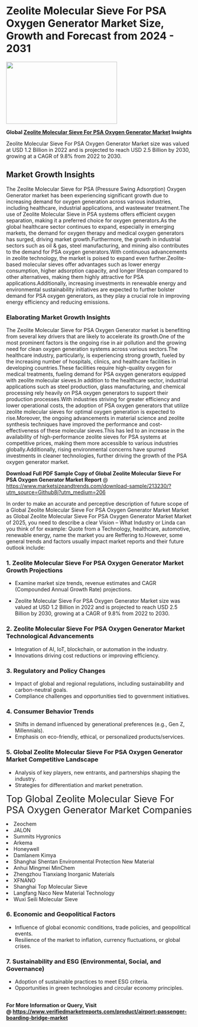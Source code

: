 <H1>Zeolite Molecular Sieve For PSA Oxygen Generator Market Size, Growth and Forecast from 2024 - 2031</H1><img class="aligncenter size-medium wp-image-584254" src="https://thirdeyenews.in/wp-content/uploads/2024/09/Global-Market-Research-300x168.jpeg" alt="" width="300" height="168" /><p><strong>Global&nbsp;<a href="https://www.marketsizeandtrends.com/download-sample/213230/?utm_source=Github8j?utm_medium=206">Zeolite Molecular Sieve For PSA Oxygen Generator Market</a> Insights</strong></p><p>Zeolite Molecular Sieve For PSA Oxygen Generator Market size was valued at USD 1.2 Billion in 2022 and is projected to reach USD 2.5 Billion by 2030, growing at a CAGR of 9.8% from 2022 to 2030.</p><p><h2>Market Growth Insights</h2> The Zeolite Molecular Sieve for PSA (Pressure Swing Adsorption) Oxygen Generator market has been experiencing significant growth due to increasing demand for oxygen generation across various industries, including healthcare, industrial applications, and wastewater treatment.The use of Zeolite Molecular Sieve in PSA systems offers efficient oxygen separation, making it a preferred choice for oxygen generators.As the global healthcare sector continues to expand, especially in emerging markets, the demand for oxygen therapy and medical oxygen generators has surged, driving market growth.Furthermore, the growth in industrial sectors such as oil & gas, steel manufacturing, and mining also contributes to the demand for PSA oxygen generators.With continuous advancements in zeolite technology, the market is poised to expand even further.Zeolite-based molecular sieves offer advantages such as lower energy consumption, higher adsorption capacity, and longer lifespan compared to other alternatives, making them highly attractive for PSA applications.Additionally, increasing investments in renewable energy and environmental sustainability initiatives are expected to further bolster demand for PSA oxygen generators, as they play a crucial role in improving energy efficiency and reducing emissions. <h3>Elaborating Market Growth Insights</h3> The Zeolite Molecular Sieve for PSA Oxygen Generator market is benefiting from several key drivers that are likely to accelerate its growth.One of the most prominent factors is the ongoing rise in air pollution and the growing need for clean oxygen generation systems across various sectors.The healthcare industry, particularly, is experiencing strong growth, fueled by the increasing number of hospitals, clinics, and healthcare facilities in developing countries.These facilities require high-quality oxygen for medical treatments, fueling demand for PSA oxygen generators equipped with zeolite molecular sieves.In addition to the healthcare sector, industrial applications such as steel production, glass manufacturing, and chemical processing rely heavily on PSA oxygen generators to support their production processes.With industries striving for greater efficiency and lower operational costs, the adoption of PSA oxygen generators that utilize zeolite molecular sieves for optimal oxygen generation is expected to rise.Moreover, the ongoing advancements in material science and zeolite synthesis techniques have improved the performance and cost-effectiveness of these molecular sieves.This has led to an increase in the availability of high-performance zeolite sieves for PSA systems at competitive prices, making them more accessible to various industries globally.Additionally, rising environmental concerns have spurred investments in cleaner technologies, further driving the growth of the PSA oxygen generator market.</p><p><span class=""><strong>Download Full PDF Sample Copy of Global Zeolite Molecular Sieve For PSA Oxygen Generator Market Report</strong> @ <a href="https://www.marketsizeandtrends.com/download-sample/213230/?utm_source=Github8j?utm_medium=206" target="_blank">https://www.marketsizeandtrends.com/download-sample/213230/?utm_source=Github8j?utm_medium=206</a></span></p><p>In order to make an accurate and perceptive description of future scope of a Global&nbsp;Zeolite Molecular Sieve For PSA Oxygen Generator Market Market as Global&nbsp;Zeolite Molecular Sieve For PSA Oxygen Generator Market Market of 2025, you need to describe a clear Vision &ndash; What Industry or Linda can you think of for example: Quote from a Technology, healthcare, automotive, renewable energy, name the market you are Reffering to.However, some general trends and factors usually impact market reports and their future outlook include:</p><h3>1.&nbsp;<strong>Zeolite Molecular Sieve For PSA Oxygen Generator Market Growth Projections</strong></h3><ul><li>Examine market size trends, revenue estimates and CAGR (Compounded Annual Growth Rate) projections.</li><li><p>Zeolite Molecular Sieve For PSA Oxygen Generator Market size was valued at USD 1.2 Billion in 2022 and is projected to reach USD 2.5 Billion by 2030, growing at a CAGR of 9.8% from 2022 to 2030.</p></li></ul><h3>2.&nbsp;<strong>Zeolite Molecular Sieve For PSA Oxygen Generator Market Technological Advancements</strong></h3><ul><li>Integration of AI, IoT, blockchain, or automation in the industry.</li><li>Innovations driving cost reductions or improving efficiency.</li></ul><h3>3.&nbsp;<strong>Regulatory and Policy Changes</strong></h3><ul><li>Impact of global and regional regulations, including sustainability and carbon-neutral goals.</li><li>Compliance challenges and opportunities tied to government initiatives.</li></ul><h3>4.&nbsp;<strong>Consumer Behavior Trends</strong></h3><ul><li>Shifts in demand influenced by generational preferences (e.g., Gen Z, Millennials).</li><li>Emphasis on eco-friendly, ethical, or personalized products/services.</li></ul><h3>5.&nbsp;<strong>Global Zeolite Molecular Sieve For PSA Oxygen Generator Market Competitive Landscape</strong></h3><ul><li>Analysis of key players, new entrants, and partnerships shaping the industry.</li><li>Strategies for differentiation and market penetration.</li></ul><p data-pm-slice="1 1 []"><span style="color: inherit; font-family: inherit; font-size: 25px;">Top Global Zeolite Molecular Sieve For PSA Oxygen Generator Market Companies</span></p><div class="" data-test-id=""><p><li>Zeochem</li><li> JALON</li><li> Summits Hygronics</li><li> Arkema</li><li> Honeywell</li><li> Damlanem Kimya</li><li> Shanghai Shentan Environmental Protection New Material</li><li> Anhui Mingmei MinChem</li><li> Zhengzhou Tianxiang Inorganic Materials</li><li> XFNANO</li><li> Shanghai Top Molecular Sieve</li><li> Langfang Naco New Material Technology</li><li> Wuxi Seili Molecular Sieve</li></p></div><h3>6.&nbsp;<strong>Economic and Geopolitical Factors</strong></h3><ul><li>Influence of global economic conditions, trade policies, and geopolitical events.</li><li>Resilience of the market to inflation, currency fluctuations, or global crises.</li></ul><h3>7.&nbsp;<strong>Sustainability and ESG (Environmental, Social, and Governance)</strong></h3><ul><li>Adoption of sustainable practices to meet ESG criteria.</li><li>Opportunities in green technologies and circular economy principles.</li></ul><h2><strong style="font-size: 14px;">For More Information or Query, Visit @&nbsp;</strong><a style="background-color: #ffffff; font-size: 14px;" href="https://www.marketsizeandtrends.com/report/zeolite-molecular-sieve-for-psa-oxygen-generator-market/" target="_blank">https://www.verifiedmarketreports.com/product/airport-passenger-boarding-bridge-market</a></h2>